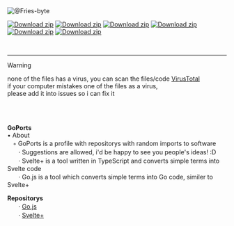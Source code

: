 <img src="https://avatars.githubusercontent.com/u/178406918?s=400&amp;u=da6fc850b2e1e72b9cd13c46da19a5b8f16d14ec&amp;v=4" alt="@Fries-byte"/>
<br>

[![Download zip](	https://img.shields.io/badge/C-00599C?style=for-the-badge&logo=c&logoColor=white)](https://google.com)
[![Download zip](	https://img.shields.io/badge/HTML5-E34F26?style=for-the-badge&logo=html5&logoColor=white)](https://google.com)
[![Download zip](	https://img.shields.io/badge/JavaScript-323330?style=for-the-badge&logo=javascript&logoColor=F7DF1E)](https://google.com)
[![Download zip](	https://img.shields.io/badge/Lua-2C2D72?style=for-the-badge&logo=lua&logoColor=white)](https://google.com)
[![Download zip](	https://img.shields.io/badge/Python-FFD43B?style=for-the-badge&logo=python&logoColor=blue)](https://google.com)
[![Download zip](	https://img.shields.io/badge/TypeScript-007ACC?style=for-the-badge&logo=typescript&logoColor=white)](https://google.com)

<br />
<hr>

> [!WARNING]
> none of the files has a virus, you can scan the files/code [VirusTotal](https://www.virustotal.com/gui/home/upload) <br />
> if your computer mistakes one of the files as a virus,<br />
> please add it into issues so i can fix it <br />


<br /> <br />

**GoPorts** <br />
• About <br />
ㅤ◦ GoPorts is a profile with repositorys with random imports to software  <br />
ㅤㅤ· Suggestions are allowed, i'd be happy to see you people's ideas! :D <br />
ㅤㅤ· Svelte+ is a tool written in TypeScript and converts simple terms into Svelte code <br />
ㅤㅤ· Go.js is a tool which converts simple terms into Go code, similer to Svelte+ <br />


**Repositorys** <br />
ㅤㅤ· [Go.js](Fries-byte/SveltePLUS) <br />
ㅤㅤ· [Svelte+](https://github.com/Fries-byte/SveltePLUS) <br />
